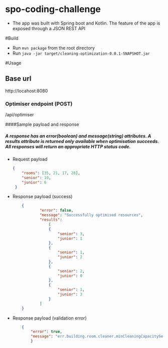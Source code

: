# spo-coding-challenge

* The app was built with Spring boot and Kotlin. The feature of the app is exposed through a JSON REST API

#Build
 * Run `mvn package` from the root directory
 * Run `java -jar target/cleaning-optimization-0.0.1-SNAPSHOT.jar`

#Usage

## Base url
http://locahost:8080

### Optimiser endpoint (POST)
/api/optimiser

####Sample payload and response
##### A response has an error(boolean) and message(string) attributes. A results attribute is returned only available when optimisation succeeds. All responses will return an appropriate HTTP status code.

* Request payload<br/>
	```json 
	{ 
		"rooms": [35, 21, 17, 28],
		"senior": 10, 
		"junior": 6 
	 }
	 ```
	
* Response payload (success)
	```json 
		{
        		"error": false,
        		"message": "Successfully optimised resources",
            	"results": 
            		[
					{
						"senior": 3,
						"junior": 1
					},
					{
						"senior": 1,
						"junior": 2
					},
					{
						"senior": 2,
						"junior": 0
					},
					{
						"senior": 1,
						"junior": 3
					}
				]
        }
     ```
* Response payload (validation error)
	```json 
		{
            "error": true,
            "message": "err.building.room.cleaner.minCleaningCapacitySeniorIs1, err.building.room.cleaner.seniorCapacityShouldBeMoreThanJuniorCapacity"
        	}
     ```
 